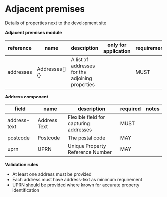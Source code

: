 # Adjacent premises

Details of properties next to the development site

**Adjacent premises module**

| reference | name | description | only for application | requirement | notes |
| --- | --- | --- | --- | --- | --- |
| addresses | Addresses[]{} | A list of addresses for the adjoining properties |  | MUST |  |


**Address component**

field | name | description | required | notes
-- | -- | -- | -- | --
address-text | Address Text | Flexible field for capturing addresses | MUST | 
postcode | Postcode | The postal code | MAY | 
uprn | UPRN | Unique Property Reference Number | MAY | 

**Validation rules**

- At least one address must be provided
- Each address must have address-text as minimum requirement
- UPRN should be provided where known for accurate property identification